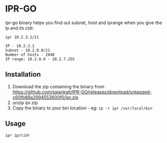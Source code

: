 # IPR-GO

ipr-go binary helps you find out subnet, host and iprange when you give the ip and its cidr.

```
ipr 10.2.3.2/21

IP - 10.2.3.2
Subnet - 10.2.0.0/21
Number of hosts - 2048
IP range: 10.2.0.0 - 10.2.7.255
```

## Installation

1. Download the zip containing the binary from https://github.com/sajankgit/IPR-GO/releases/download/untagged-c60fb88a2994553600f0/ipr.zip
2. unzip ipr.zip
3. Copy the binary to your bin location - eg: `cp -r ipr /usr/local/bin`

## Usage
`ipr ip/cidr`
